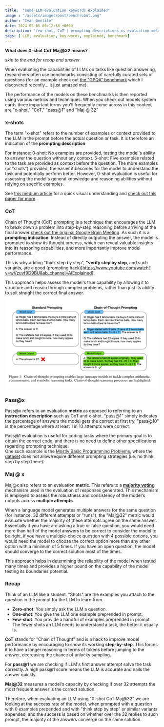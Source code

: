 ```yaml
---
title:  "some LLM evaluation keywords explained"
image : "/assets/images/post/benchrobot.png"
author: "Ivan Gentile"
date: 2024-03-05 00:12:58 +0600
description: "few-shot, CoT | prompting descriptions vs evaluation metric | pass@1, Maj@32"
tags: [ LLM, evaluation, key-words, explained, benchmark]
---
```


**What does 0-shot CoT Maj@32 means?**  

_skip to the end for recap and answer_ 

When evaluating the capabilities of LLMs on tasks like question answering, researchers often use benchmarks consisting of carefully curated sets of questions (for an example check out [the "GPQA" benchmark](https://arxiv.org/abs/2311.12022) which I discovered recently... it just amazed me).

 The performance of the models on these benchmarks is then reported using various metrics and techniques. When you check out models system cards three important terms you'll frequently come across in this context are "x-shot," "CoT," "pass@1" and "Maj @ 32"

### x-shots
The term "x-shot" refers to the number of examples or context provided to the LLM in the prompt before the actual question or task. It is therefore an indication of the **prompting description**

 For instance:
0-shot: No examples are provided, testing the model's ability to answer the question without any context.
5-shot: Five examples related to the task are provided as context before the question.
The more examples (or "shots") provided, the easier it becomes for the model to understand the task and potentially perform better. However, 0-shot evaluation is useful for assessing the model's general knowledge and reasoning abilities without relying on specific examples.

See [this medium article](https://medium.com/@mike_onslow/ai-simplified-exploring-the-basics-of-zero-shot-one-shot-and-few-shot-learning-d46248b5072a) for a quick visual understanding and 
[check out this paper for more](https://arxiv.org/abs/2109.01652).

### CoT
Chain of Thought (CoT) prompting is a technique that encourages the LLM to break down a problem into step-by-step reasoning before arriving at the final answer [check out the original Google Brain Meeting](https://arxiv.org/pdf/2201.11903.pdf). As such it is a **prompting indication**. Instead of directly outputing the answer, the model is prompted to show its thought process, which can reveal valuable insights into its reasoning capabilities, and more importantly improve model performance. 

This is why adding "think step by step", **"verify step by step**, and such variants, are a good (prompting hack)[https://www.youtube.com/watch?v=wVzuvf9D9BU&ab_channel=AIExplained].

This approach helps assess the model's true capability by allowing it to structure and reason through complex problems, rather than just its ability to spit straight the correct final answer.

![Chain of Thought from the Google Brain paper](/assets/images/post/cotapaper.png) 

### Pass@x
Pass@x refers to an evaluation **metric** as opposed to referring to an **instruction description** such as CoT and x-shot. 
"pass@1" simply indicates the percentage of answers the model gets the correct at first try, "pass@10" is the percentage where at least 1 in 10 attempts were correct.

Pass@1 evaluation is useful for coding tasks where the primary goal is to obtain the correct code, and there is no need to define other specifications regarding prompting technique.   
One such example is the [Mostly Basic Programming Problems](https://arxiv.org/abs/2108.07732), where the [dataset](https://huggingface.co/datasets/mbpp) does not allow/require different prompting strategies (i.e. no think step by step there).

### Maj @ x
Maj@x also refers to an evaluation **metric**. This refers to a [**majority voting**](https://arxiv.org/abs/2203.11171) mechanism used in the evaluation of responses generated. This mechanism is employed to assess the robustness and consistency of the model's outputs across **multiple attempts**. 

When a language model generates multiple answers for the same question (for instance, 32 different attempts or "runs"), the "Maj@32" metric would evaluate whether the majority of these attempts agree on the same answer. Essentially if you have are asking a true or false question, you would need more than half of the model answers to be correct to consider the model to be right, if you have a multiple-choice question with 4 possible options, you would need the model to choose the correct option more than any other option with a minimum of 5 times. If you have an open question, the model should converge to the correct solution most of the times. 

This approach helps in determining the reliability of the model when tested many times and provides a higher bound on the capability of the model testing its boundaries potential.

 
### Recap

Think of an LLM like a student.  "Shots"  are the examples you attach to the question in the prompt for the LLM to learn from.

- **Zero-shot**: You simply ask the LLM a question.
- **One-shot**: You give the LLM one example preprended in prompt.
- **Few-shot**: You provide a handful of examples preprended in prompt.
The fewer shots an LLM needs to understand a task, the better it usually is.

**CoT** stands for "Chain of Thought" and is a hack to improve model performance by encouraging to show its working **step-by-step**. This forces it to have a longer reasoning in terms of tokens before jumping to the answer, decreasing the chance of unlucky sampling. 

For **pass@1** we are checking if LLM's first answer attempt solve the task correctly. A high pass@1 score means the LLM is accurate and nails the answer quickly.

**Maj@32** measures a model's capacity by checking if over 32 attempts the most frequent answer is the correct solution.

Therefore, when evaluating an LLM using "0-shot CoT Maj@32" we are looking at the success rate of the model, when prompted with a question with 0 examples prepended and with "think step by step" or similar variants appended, and the success is based on whether over the 32 replies to such prompt, the majority of the answers converge on the same solution.</ins>







